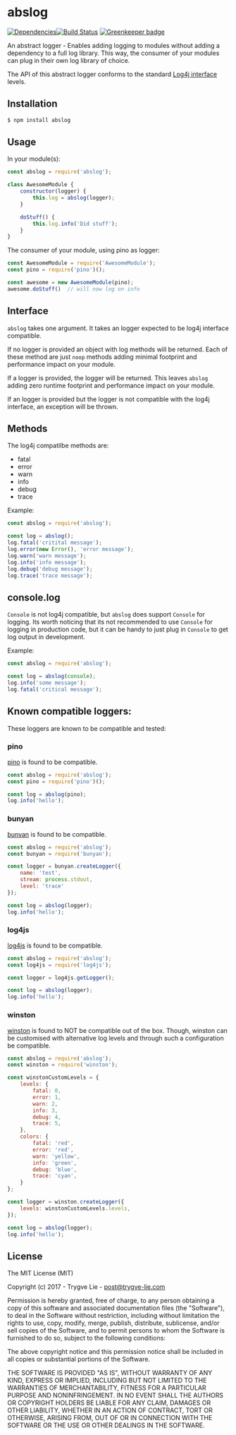 # abslog

[![Dependencies](https://img.shields.io/david/trygve-lie/abslog.svg?style=flat-square)](https://david-dm.org/trygve-lie/abslog)[![Build Status](http://img.shields.io/travis/trygve-lie/abslog/master.svg?style=flat-square)](https://travis-ci.org/trygve-lie/abslog) [![Greenkeeper badge](https://badges.greenkeeper.io/trygve-lie/abslog.svg)](https://greenkeeper.io/)

An abstract logger - Enables adding logging to modules without adding a dependency to a full log library. This way, the consumer of your modules can plug in their own log library of choice.

The API of this abstract logger conforms to the standard [Log4j interface](https://logging.apache.org/log4j/1.2/apidocs/org/apache/log4j/Level.html) levels.


## Installation

```bash
$ npm install abslog
```


## Usage

In your module(s):

```js
const abslog = require('abslog');

class AwesomeModule {
    constructor(logger) {
        this.log = abslog(logger);
    }

    doStuff() {
        this.log.info('Did stuff');
    }
}
```

The consumer of your module, using pino as logger:

```js
const AwesomeModule = require('AwesomeModule');
const pino = require('pino')();

const awesome = new AwesomeModule(pino);
awesome.doStuff()  // will now log on info
```


## Interface

`abslog` takes one argument. It takes an logger expected to be log4j interface
compatible.

If no logger is provided an object with log methods will be returned. Each of
these method are just `noop` methods adding minimal footprint and performance impact
on your module.

If a logger is provided, the logger will be returned. This leaves `abslog` adding
zero runtime footprint and performance impact on your module.

If an logger is provided but the logger is not compatible with the log4j interface,
an exception will be thrown.


## Methods

The log4j compatilbe methods are:

 * fatal
 * error
 * warn
 * info
 * debug
 * trace

Example:

```js
const abslog = require('abslog');

const log = abslog();
log.fatal('critital message');
log.error(new Error(), 'error message');
log.warn('warn message');
log.info('info message');
log.debug('debug message');
log.trace('trace message');
```


## console.log

`Console` is not log4j compatible, but `abslog` does support `Console` for logging.
Its worth noticing that its not recommended to use `Console` for logging in production
code, but it can be handy to just plug in `Console` to get log output in development.

Example:

```js
const abslog = require('abslog');

const log = abslog(console);
log.info('some message');
log.fatal('critical message');
```


## Known compatible loggers:

These loggers are known to be compatible and tested:

### pino

[pino](https://www.npmjs.com/package/pino) is found to be compatible.

```js
const abslog = require('abslog');
const pino = require('pino')();

const log = abslog(pino);
log.info('hello');
```

### bunyan

[bunyan](https://www.npmjs.com/package/bunyan) is found to be compatible.

```js
const abslog = require('abslog');
const bunyan = require('bunyan');

const logger = bunyan.createLogger({
    name: 'test',
    stream: process.stdout,
    level: 'trace'
});

const log = abslog(logger);
log.info('hello');
```

### log4js

[log4js](https://www.npmjs.com/package/log4js) is found to be compatible.

```js
const abslog = require('abslog');
const log4js = require('log4js');

const logger = log4js.getLogger();

const log = abslog(logger);
log.info('hello');
```

### winston

[winston](https://www.npmjs.com/package/winston) is found to NOT be compatible
out of the box. Though, winston can be customised with alternative log levels
and through such a configuration be compatible.

```js
const abslog = require('abslog');
const winston = require('winston');

const winstonCustomLevels = {
    levels: {
        fatal: 0,
        error: 1,
        warn: 2,
        info: 3,
        debug: 4,
        trace: 5,
    },
    colors: {
        fatal: 'red',
        error: 'red',
        warn: 'yellow',
        info: 'green',
        debug: 'blue',
        trace: 'cyan',
    }
};

const logger = winston.createLogger({
    levels: winstonCustomLevels.levels,
});

const log = abslog(logger);
log.info('hello');
```


## License

The MIT License (MIT)

Copyright (c) 2017 - Trygve Lie - post@trygve-lie.com

Permission is hereby granted, free of charge, to any person obtaining a copy
of this software and associated documentation files (the "Software"), to deal
in the Software without restriction, including without limitation the rights
to use, copy, modify, merge, publish, distribute, sublicense, and/or sell
copies of the Software, and to permit persons to whom the Software is
furnished to do so, subject to the following conditions:

The above copyright notice and this permission notice shall be included in
all copies or substantial portions of the Software.

THE SOFTWARE IS PROVIDED "AS IS", WITHOUT WARRANTY OF ANY KIND, EXPRESS OR
IMPLIED, INCLUDING BUT NOT LIMITED TO THE WARRANTIES OF MERCHANTABILITY,
FITNESS FOR A PARTICULAR PURPOSE AND NONINFRINGEMENT. IN NO EVENT SHALL THE
AUTHORS OR COPYRIGHT HOLDERS BE LIABLE FOR ANY CLAIM, DAMAGES OR OTHER
LIABILITY, WHETHER IN AN ACTION OF CONTRACT, TORT OR OTHERWISE, ARISING FROM,
OUT OF OR IN CONNECTION WITH THE SOFTWARE OR THE USE OR OTHER DEALINGS IN
THE SOFTWARE.
